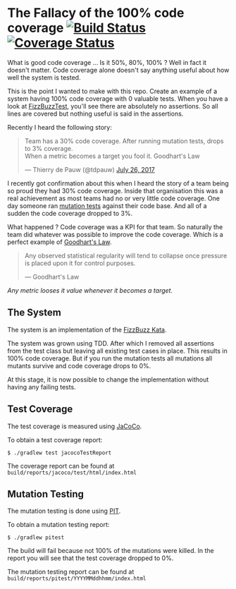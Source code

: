 # The Fallacy of the 100% code coverage [![Build Status](https://travis-ci.org/thinkinglabs/the-100-percent-code-coverage-fallacy.svg?branch=master)](https://travis-ci.org/thinkinglabs/the-100-percent-code-coverage-fallacy) [![Coverage Status](https://coveralls.io/repos/github/thinkinglabs/the-100-percent-code-coverage-fallacy/badge.svg?branch=master)](https://coveralls.io/github/thinkinglabs/the-100-percent-code-coverage-fallacy?branch=master)

What is good code coverage ... Is it 50%, 80%, 100% ? Well in fact it doesn't matter. Code coverage alone doesn't say anything useful about how well the system is tested.

This is the point I wanted to make with this repo. Create an example of a system having 100% code coverage with 0 valuable tests. When you have a look at [FizzBuzzTest](./src/test/java/io/thinkinglabs/FizzBuzzTest.java), you'll see there are absolutely no assertions. So all lines are covered but nothing useful is said in the assertions.

Recently I heard the following story:
<blockquote class="twitter-tweet" data-lang="en"><p lang="en" dir="ltr">Team has a 30% code coverage. After running mutation tests, drops to 3% coverage.<br>When a metric becomes a target you fool it. Goodhart&#39;s Law</p>&mdash; Thierry de Pauw (@tdpauw) <a href="https://twitter.com/tdpauw/status/890112157450481664">July 26, 2017</a></blockquote>

I recently got confirmation about this when I heard the story of a team being so proud they had 30% code coverage. Inside that organisation this was a real achievement as most teams had no or very little code coverage. One day someone ran [mutation tests](https://en.wikipedia.org/wiki/Mutation_testing) against their code base. And all of a sudden the code coverage dropped to 3%.

What happened ? Code coverage was a KPI for that team. So naturally the team did whatever was possible to improve the code coverage.
Which is a perfect example of [Goodhart's Law](https://en.wikipedia.org/wiki/Goodhart%27s_law).

> Any observed statistical regularity will tend to collapse once pressure is placed upon it for control purposes.
>
> &mdash; Goodhart's Law

_Any metric looses it value whenever it becomes a target._

## The System
The system is an implementation of the [FizzBuzz Kata](http://codingdojo.org/kata/FizzBuzz/).

The system was grown using TDD. After which I removed all assertions from the test class but leaving all existing test cases in place. This results in 100% code coverage. But if you run the mutation tests all mutations all mutants survive and code coverage drops to 0%.

At this stage, it is now possible to change the implementation without having any failing tests.

## Test Coverage
The test coverage is measured using [JaCoCo](http://www.eclemma.org/jacoco/).

To obtain a test coverage report:
```
$ ./gradlew test jacocoTestReport
```

The coverage report can be found at `build/reports/jacoco/test/html/index.html`

## Mutation Testing
The mutation testing is done using [PIT](http://pitest.org/).

To obtain a mutation testing report:
```
$ ./gradlew pitest
```

The build will fail because not 100% of the mutations were killed. In the report you will see that the test coverage dropped to 0%.

The mutation testing report can be found at `build/reports/pitest/YYYYMMddhhmm/index.html`
